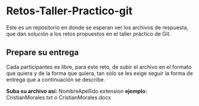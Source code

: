 Retos-Taller-Practico-git
=========================

Este es un repositorio en donde se esperan ver los archivos de respuesta, que dan solución a los retos propuestos en el taller práctico de Git. 

## Prepare su entrega

Cada participantes es libre, para este reto, de subir el archivo en el formato que quiera y de la forma que quiera, tan sólo se les exige seguir la forma de entrega que a continuación se describe.

**Suba su archivo así:** NombreApellido.extension 
**ejemplo:** CristianMorales.txt o CristianMorales.docx

 
